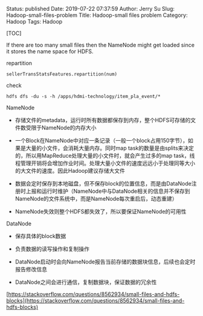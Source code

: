 Status: published
Date: 2019-07-22 07:37:59
Author: Jerry Su
Slug: Hadoop-small-files-problem
Title: Hadoop-small files problem
Category: Hadoop
Tags: Hadoop

[TOC]

If there are too many small files then the NameNode might get loaded since it stores the name space for HDFS. 

repartition

`sellerTransStatsFeatures.repartition(num)`

check

`hdfs dfs -du -s -h /apps/hdmi-technology/item_pla_event/*`

NameNode

- 存储文件的metadata，运行时所有数据都保存到内存，整个HDFS可存储的文件数受限于NameNode的内存大小

- 一个Block在NameNode中对应一条记录（一般一个block占用150字节），如果是大量的小文件，会消耗大量内存。同时map task的数量是由splits来决定的，所以用MapReduce处理大量的小文件时，就会产生过多的map task，线程管理开销将会增加作业时间。处理大量小文件的速度远远小于处理同等大小的大文件的速度。因此Hadoop建议存储大文件

- 数据会定时保存到本地磁盘，但不保存block的位置信息，而是由DataNode注册时上报和运行时维护（NameNode中与DataNode相关的信息并不保存到NameNode的文件系统中，而是NameNode每次重启后，动态重建）

- NameNode失效则整个HDFS都失效了，所以要保证NameNode的可用性


DataNode

- 保存具体的block数据

- 负责数据的读写操作和复制操作

- DataNode启动时会向NameNode报告当前存储的数据块信息，后续也会定时报告修改信息

- DataNode之间会进行通信，复制数据块，保证数据的冗余性

[https://stackoverflow.com/questions/8562934/small-files-and-hdfs-blocks](https://stackoverflow.com/questions/8562934/small-files-and-hdfs-blocks)
